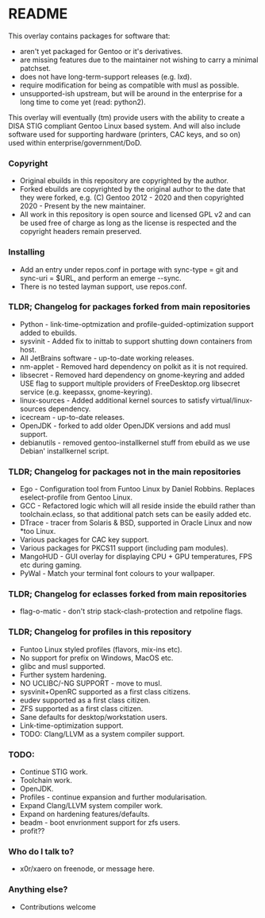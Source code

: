 # README #

This overlay contains packages for software that:

* aren't yet packaged for Gentoo or it's derivatives.
* are missing features due to the maintainer not wishing to carry a minimal patchset.
* does not have long-term-support releases (e.g. lxd).
* require modification for being as compatible with musl as possible.
* unsupported-ish upstream, but will be around in the enterprise for a long time to come yet (read: python2).

This overlay will eventually (tm) provide users with the ability to create a DISA STIG compliant Gentoo Linux based
system. And will also include software used for supporting hardware (printers, CAC keys, and so on) used within
enterprise/government/DoD.

### Copyright ###

* Original ebuilds in this repository are copyrighted by the author.
* Forked ebuilds are copyrighted by the original author to the date that they were forked, e.g. (C) Gentoo 2012 - 2020
  and then copyrighted 2020 - Present by the new maintainer.
* All work in this repository is open source and licensed GPL v2 and can be used free of charge as long as the license
  is respected and the copyright headers remain preserved.

### Installing ###

* Add an entry under repos.conf in portage with sync-type = git and sync-uri = $URL, and perform an emerge --sync.
* There is no tested layman support, use repos.conf.

### TLDR; Changelog for packages forked from main repositories ###

* Python - link-time-optmization and profile-guided-optimization support added to ebuilds.
* sysvinit - Added fix to inittab to support shutting down containers from host.
* All JetBrains software - up-to-date working releases.
* nm-applet - Removed hard dependency on polkit as it is not required.
* libsecret - Removed hard dependency on gnome-keyring and added USE flag to support multiple providers of
  FreeDesktop.org libsecret service (e.g. keepassx, gnome-keyring).
* linux-sources - Added additional kernel sources to satisfy virtual/linux-sources dependency.
* icecream - up-to-date releases.
* OpenJDK - forked to add older OpenJDK versions and add musl support.
* debianutils - removed gentoo-installkernel stuff from ebuild as we use Debian' installkernel script.

### TLDR; Changelog for packages not in the main repositories ###

* Ego - Configuration tool from Funtoo Linux by Daniel Robbins. Replaces eselect-profile from Gentoo Linux.
* GCC - Refactored logic which will all reside inside the ebuild rather than toolchain.eclass, so that additional patch
  sets can be easily added etc.
* DTrace - tracer from Solaris & BSD, supported in Oracle Linux and now *too Linux.
* Various packages for CAC key support.
* Various packages for PKCS11 support (including pam modules).
* MangoHUD - GUI overlay for displaying CPU + GPU temperatures, FPS etc during gaming.
* PyWal - Match your terminal font colours to your wallpaper.

### TLDR; Changelog for eclasses forked from main repositories ###

* flag-o-matic - don't strip stack-clash-protection and retpoline flags.

### TLDR; Changelog for profiles in this repository ###

* Funtoo Linux styled profiles (flavors, mix-ins etc).
* No support for prefix on Windows, MacOS etc.
* glibc and musl supported.
* Further system hardening.
* NO UCLIBC/-NG SUPPORT - move to musl.
* sysvinit+OpenRC supported as a first class citizens.
* eudev supported as a first class citizen.
* ZFS supported as a first class citizen.
* Sane defaults for desktop/workstation users.
* Link-time-optimization support.
* TODO: Clang/LLVM as a system compiler support.

### TODO: ###

* Continue STIG work.
* Toolchain work.
* OpenJDK.
* Profiles - continue expansion and further modularisation.
* Expand Clang/LLVM system compiler work.
* Expand on hardening features/defaults.
* beadm - boot envrionment support for zfs users.
* profit??

### Who do I talk to? ###

* x0r/xaero on freenode, or message here.

### Anything else? ###

* Contributions welcome
